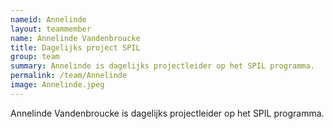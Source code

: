 ```yaml
---
nameid: Annelinde
layout: teammember
name: Annelinde Vandenbroucke
title: Dagelijks project SPIL
group: team
summary: Annelinde is dagelijks projectleider op het SPIL programma.
permalink: /team/Annelinde
image: Annelinde.jpeg
---
```


Annelinde Vandenbroucke is dagelijks projectleider op het SPIL programma.

<br>


